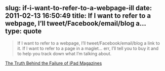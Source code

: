 slug: if-i-want-to-refer-to-a-webpage-ill
date: 2011-02-13 16:50:49
title: If I want to refer to a webpage, I’ll tweet/Facebook/email/blog a...
type: quote
---

> If I want to refer to a webpage, I’ll tweet/Facebook/email/blog a link to it. If I want to refer to a page in a maglet… err, I’ll tell you to buy it and to help you track down what I’m talking about.

[The Truth Behind the Failure of iPad Magazines](http://www.thehospitalclub.com/socialsite/features/view/07-02-11-the-truth-behind-the-failure-of-ipad-magazines)
